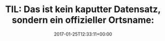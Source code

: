 ---
retweeted: false
source: <a href="https://about.twitter.com/products/tweetdeck" rel="nofollow">TweetDeck</a>
entities:
  hashtags: []
  symbols: []
  user_mentions: []
  urls:
  - url: https://t.co/vXvX6OCvel
    expanded_url: http://bit.ly/2ksJzef
    display_url: bit.ly/2ksJzef
    indices:
    - '72'
    - '95'
display_text_range:
- '0'
- '95'
favorite_count: '0'
id_str: '824233654318678016'
truncated: false
retweet_count: '1'
id: '824233654318678016'
possibly_sensitive: false
created_at: Wed Jan 25 12:33:11 +0000 2017
favorited: false
full_text: 'TIL: Das ist kein kaputter Datensatz, sondern ein offizieller Ortsname:'
lang: de
quote_url: http://bit.ly/2ksJzef
tags:
- pesos/twitter
date: '2017-01-25T12:33:11+00:00'
src: https://twitter.com/bascht/status/824233654318678016
original_url: https://twitter.com/bascht/status/824233654318678016
type: twitter_tweet
text: 'TIL: Das ist kein kaputter Datensatz, sondern ein offizieller Ortsname:'
title: 'TIL: Das ist kein kaputter Datensatz, sondern ein offizieller Ortsname:'

---